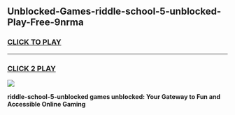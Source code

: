 
## Unblocked-Games-riddle-school-5-unblocked-Play-Free-9nrma
<h3>
<a href="https://premium76.site?title=riddle-school-5-unblocked&ref=10A">CLICK TO PLAY</a></h3>
<hr>

<h3>
<a href="https://premium76.site?title=riddle-school-5-unblocked&ref=10A">CLICK 2 PLAY</a>
  
</h3>

<a href="https://premium76.site?title=riddle-school-5-unblocked&ref=10A"><img src="https://clearcache.store/games.png"></a>


**riddle-school-5-unblocked games unblocked: Your Gateway to Fun and Accessible Online Gaming**
